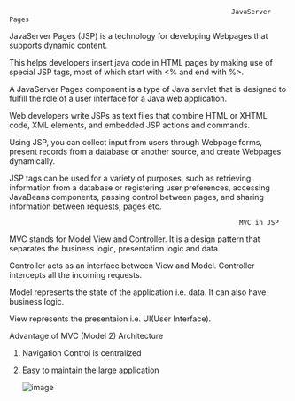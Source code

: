                                                             JavaServer Pages   
                                                                 
JavaServer Pages (JSP) is a technology for developing Webpages that supports dynamic content.

This helps developers insert java code in HTML pages by making use of special JSP tags, most of which start with <% and end with %>.

A JavaServer Pages component is a type of Java servlet that is designed to fulfill the role of a user interface for a Java web application.

Web developers write JSPs as text files that combine HTML or XHTML code, XML elements, and embedded JSP actions and commands.

Using JSP, you can collect input from users through Webpage forms, present records from a database or another source, and create Webpages dynamically.

JSP tags can be used for a variety of purposes, such as retrieving information from a database or registering user preferences, accessing JavaBeans components, passing control between pages, and sharing information between requests, pages etc.


                                                              MVC in JSP

MVC stands for Model View and Controller. It is a design pattern that separates the business logic, presentation logic and data.

Controller acts as an interface between View and Model. Controller intercepts all the incoming requests.

Model represents the state of the application i.e. data. It can also have business logic.

View represents the presentaion i.e. UI(User Interface).

Advantage of MVC (Model 2) Architecture

1. Navigation Control is centralized
2. Easy to maintain the large application

   ![image](https://github.com/shardapatil/Sharda/assets/53011896/183fc411-9cb9-404c-aba4-be6a92a94e5a)

